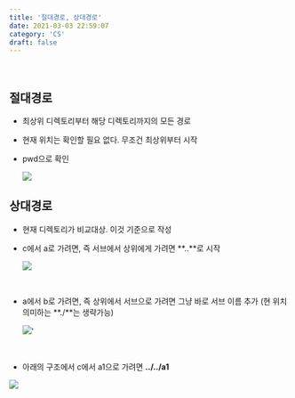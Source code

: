 ```yaml
---
title: '절대경로, 상대경로'
date: 2021-03-03 22:59:07
category: 'CS'
draft: false
---
```

<p>

<br />

## 절대경로
  - 최상위 디렉토리부터 해당 디렉토리까지의 모든 경로
  - 현재 위치는 확인할 필요 없다. 무조건 최상위부터 시작
  - pwd으로 확인
  
    <img src= "https://user-images.githubusercontent.com/60782131/109816059-a8cca800-7c73-11eb-9f07-ea6a22947812.png">

## 상대경로
  - 현재 디렉토리가 비교대상. 이것 기준으로 작성
  - c에서 a로 가려면, 즉 서브에서 상위에게 가려면 **..**로 시작

    <img src= "https://user-images.githubusercontent.com/60782131/109816575-3e683780-7c74-11eb-9cc3-373c829fe50d.png">
  
<br />

  - a에서 b로 가려면, 즉 상위에서 서브으로 가려면 그냥 바로 서브 이름 추가 (현 위치 의미하는 **./**는 생략가능)
  
    <img src= "https://user-images.githubusercontent.com/60782131/109817710-8e93c980-7c75-11eb-8002-0f62a2eb7bb9.png">'

<br />

  - 아래의 구조에서 c에서 a1으로 가려면 **../../a1**
  
  <img src= "https://user-images.githubusercontent.com/60782131/109819224-2cd45f00-7c77-11eb-9673-e20281650d40.png">
  

</p>
